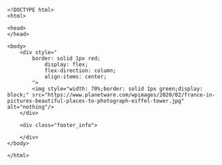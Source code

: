     <!DOCTYPE html>
    <html>

    <head>
    </head>

    <body>
        <div style="
            border: solid 1px red;
                display: flex;
                flex-direction: column;
                align-items: center;
            ">
            <img style="width: 70%;border: solid 1px green;display: block;" src="https://www.planetware.com/wpimages/2020/02/france-in-pictures-beautiful-places-to-photograph-eiffel-tower.jpg" alt="nothing"/>
        </div>

        <div class="footer_info">

        </div>
    </body>

    </html>
